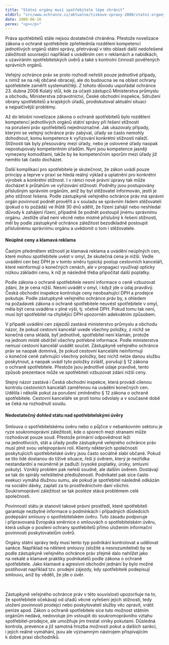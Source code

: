 ```yaml
---
title: "Státní orgány musí spotřebitele lépe chránit"
oldUrl: "src/www.ochrance.cz/aktualne/tiskove-zpravy-2008/statni-organy-musi-spotrebitele-lepe-chranit"
date: 2008-06-16
perex: "<p></p>"
---
```


<!-- imported from the old website -->

<p class="Nadpis1 perex">Práva spotřebitelů stále nejsou dostatečně chráněna. Přestože novelizace zákona o ochraně spotřebitele zpřehlednila rozdělení kompetencí jednotlivých orgánů státní správy, přetrvávají v této oblasti další nedořešené záležitosti související například s uváděním cen v reklamách a nabídkách, s uzavíráním spotřebitelských úvěrů a také s kontrolní činností pověřených správních orgánů. </p><p class="Nadpis1">Veřejný ochránce práv se proto rozhodl neřešit pouze jednotlivé případy, s nimiž se na něj občané obracejí, ale do budoucna se na oblast ochrany spotřebitele zaměřit systematičtěji. Z tohoto důvodu uspořádal ochránce 23. dubna 2008 Kulatý stůl, kde za účasti zástupců Ministerstva průmyslu a obchodu, Ministerstva zdravotnictví, České obchodní inspekce, Sdružení obrany spotřebitelů a krajských úřadů, prodiskutoval aktuální situaci a nejpalčivější problémy.</p><p class="Normln-web">Až do letošní novelizace zákona o ochraně spotřebitelů bylo rozdělení kompetencí jednotlivých orgánů státní správy při řešení stížností na porušení práv spotřebitelů nejednoznačné. Jak ukazovaly případy, kterými se veřejný ochránce práv zabýval, úřady se často nemohly dohodnout, komu kompetence k vyřizování konkrétní stížnosti náleží. Stížnosti tak byly přesouvány mezi úřady, nebo je oslovené úřady naopak nepostupovaly kompetentním úřadům. Nyní jsou kompetence jasněji vymezeny komoditami, takže by ke kompetenčním sporům mezi úřady již nemělo tak často docházet.</p><p class="Normln-web">Další komplikací pro spotřebitele je skutečnost, že zákon uvádí pouze principy a teprve v praxi se hledá reálný výklad a uplatnění pro konkrétní výrobek a konkrétní stížnost. I v rámci nové právní úpravy tak může docházet k průtahům ve vyřizování stížností. Podněty jsou postupovány příslušným správním orgánům, aniž by byl stěžovatel informován, jestli je jeho stížnost řešena. Podle zástupkyně veřejného ochránce práv má správní orgán povinnost podnět prověřit a v souladu se správním řádem stěžovateli (pokud o to požádá) ve lhůtě 30 dnů sdělit, že řízení zahájil nebo neshledal důvody k zahájení řízení, případně že podnět postoupil jinému správnímu orgánu. Jestliže úřad není věcně nebo místně příslušný k řešení stížnosti, měl by podle zástupkyně ochránce záležitost bezodkladně postoupit příslušnému správnímu orgánu a uvědomit o tom i stěžovatele.</p><h4 class="Nadpis3">Neúplné ceny a klamavá reklama</h4><p class="Normln-web">Častým předmětem stížností je klamavá reklama a uvádění neúplných cen, které mohou spotřebitele uvést v omyl, že skutečná cena je nižší. Vedle uvádění cen bez DPH je v tomto směru typický postup cestovních kanceláří, které neinformují o konečných cenách, ale v propagaci využívají opticky nízkou základní cenu, k níž je následně třeba připočítat další poplatky.</p><p class="Normln-web">Podle zákona o ochraně spotřebitele nesmí informace o ceně vzbuzovat zdání, že je cena nižší. Nesmí uvádět v omyl, i když jde o údaj pravdivý. Česká obchodní inspekce kontroluje ceny neobsahující DPH a prodejce pokutuje. Podle zástupkyně veřejného ochránce práv by, s ohledem na požadavek zákona o ochraně spotřebitele neuvést spotřebitele v omyl, měla být cena uváděna v plné výši, tj. včetně DPH. Pokud tomu tak není, musí být spotřebitel na chybějící DPH upozorněn adekvátním způsobem.</p><p class="Normln-web">V případě uvádění cen zájezdů zastává ministerstvo průmyslu a obchodu názor, že pokud cestovní kancelář uvede všechny položky, z nichž se konečná cena skládá, byť jednotlivě, spotřebitel není klamán, protože na jednom místě obdržel všechny potřebné informace. Podle ministerstva nemusí cestovní kancelář uvádět součet. Zástupkyně veřejného ochránce práv se naopak domnívá, že pokud cestovní kanceláře neinformují o konečné ceně zahrnující všechny položky, bez nichž nelze danou službu poskytnout, a naopak uvádí tyto položky zvlášť, porušují § 12 zákona o ochraně spotřebitele. Přestože jsou jednotlivé údaje pravdivé, tento způsob prezentace může ve spotřebiteli vzbuzovat zdání nižší ceny.</p><p class="Normln-web">Stejný názor zastává i Česká obchodní inspekce, která provádí cílenou kontrolu cestovních kanceláří zaměřenou na uvádění konečných cen. Udělila i několik pokut za porušení zmíněného § 12 zákona o ochraně spotřebitele. Cestovní kanceláře se proti tomu odvolaly a v současné době se čeká na rozhodnutí soudu.</p><h4 class="Nadpis3">Nedostatečný dohled státu nad spotřebitelskými úvěry</h4><p class="Normln-web">Smlouva o spotřebitelskému úvěru nebo o půjčce v nebankovním sektoru je ryze soukromoprávní záležitostí, kde o sporech mezi stranami může rozhodovat pouze soud. Přestože primární odpovědnost leží na jednotlivcích, stát a úřady podle zástupkyně veřejného ochránce práv musí plnit svou veřejnoprávní roli. Klienty některých společností poskytujících spotřebitelské úvěry jsou často sociálně slabí občané. Pokud se tito lidé dostanou do tíživé situace, řeší ji úvěrem, který je nezřídka nestandardní a neúměrně je zadluží (vysoké poplatky, úroky, smluvní pokuty). Vzniklý problém pak neřeší soudně, ale dalším úvěrem. Dostávají se tak do spirály neřešitelné předluženosti. Podnikatel pak sice často exekucí vymáhá dlužnou sumu, ale pokud je spotřebitel následně odkázán na sociální dávky, zaplatí za to prostřednictvím daní všichni. Soukromoprávní záležitost se tak posléze stává problémem celé společnosti.</p><p class="Normln-web">Povinností státu je stanovit takové právní prostředí, které spotřebiteli garantuje nezbytné informace o podmínkách i případných důsledcích podepsání smlouvy o spotřebitelském úvěru. Tuto zásadu podporuje i připravovaná Evropská směrnice o smlouvách o spotřebitelském úvěru, která usiluje o posílení ochrany spotřebitelů přímo uložením informační povinnosti poskytovatelům úvěrů.</p><p class="Normln-web">Orgány státní správy tedy musí tento typ podnikání kontrolovat a udělovat sankce. Například na některé smlouvy (složité a nesrozumitelné) by se podle zástupkyně veřejného ochránce práv zřejmě dalo nahlížet jako na nekalé a klamavé praktiky podnikatelů podle zákona o ochraně spotřebitele. Jako klamavé a agresivní obchodní jednání by bylo možné postihovat například tzv. prodejní zájezdy, kdy spotřebitelé podepisují smlouvu, aniž by věděli, že jde o úvěr.</p><p class="Normln-web"> </p><p class="Normln-web">Zástupkyně veřejného ochránce práv v této souvislosti upozorňuje na to, že spotřebitelé očekávají od úřadů věcné vyřešení jejich stížností, tedy uložení povinnosti prodejci nebo poskytovateli služby věc opravit, vrátit peníze apod. Zákon o ochraně spotřebitele sice tuto možnost státním orgánům nedává, nedovoluje jim vstoupit do soukromoprávního vztahu spotřebitel-prodejce, ale umožňuje jim trestat viníky pokutami. Důsledná kontrola, prevence a již samotná hrozba možnosti pokut a dalších sankcí, i jejich reálné vymáhání, jsou ale významným nástrojem přispívajícím k dobré praxi obchodníků.</p>
